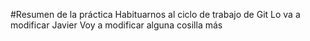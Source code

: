 #Resumen de la práctica
Habituarnos al ciclo de trabajo de Git
Lo va a modificar Javier
Voy a modificar alguna cosilla más

